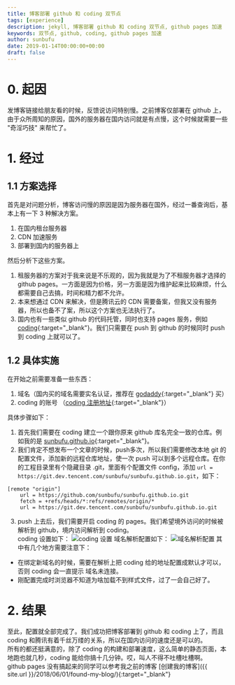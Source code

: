 ```yaml
---
title: 博客部署 github 和 coding 双节点
tags: [experience]
description: jekyll, 博客部署 github 和 coding 双节点, github pages 加速
keywords: 双节点, github, coding, github pages 加速
author: sunbufu
date: 2019-01-14T00:00:00+00:00
draft: false
---
```


# 0. 起因
发博客链接给朋友看的时候，反馈说访问特别慢。之前博客仅部署在 github 上，由于众所周知的原因，国外的服务器在国内访问就是有点慢，这个时候就需要一些 "奇淫巧技" 来帮忙了。

# 1. 经过
## 1.1 方案选择
首先是对问题分析，博客访问慢的原因是因为服务器在国外，经过一番查询后，基本上有一下 3 种解决方案。
1. 在国内租台服务器
2. CDN 加速服务
3. 部署到国内的服务器上  

然后分析下这些方案。
1. 租服务器的方案对于我来说是不乐观的，因为我就是为了不租服务器才选择的 github pages。一方面是因为价格，另一方面是因为维护起来比较麻烦，什么都需要自己去搞，时间和精力都不允许。
2. 本来想通过 CDN 来解决，但是腾讯云的 CDN 需要备案，但我又没有服务器，所以也备不了案，所以这个方案也无法执行了。
3. 国内也有一些类似 github 的代码托管，同时也支持 pages 服务，例如 [coding](https://coding.net/){:target="_blank"}。我们只需要在 push 到 github 的时候同时 push 到 coding 上就可以了。

## 1.2 具体实施
在开始之前需要准备一些东西：
1. 域名（国内买的域名需要实名认证，推荐在 [godaddy](https://www.godaddy.com/){:target="_blank"} 买）
2. coding 的账号 （[coding 注册地址](https://dev.tencent.com/login){:target="_blank"}）

具体步骤如下：
1. 首先我们需要在 coding 建立一个跟你原来 github 库名完全一致的仓库。例如我的是 [sunbufu.github.io](https://dev.tencent.com/u/sunbufu/p/sunbufu.github.io/git){:target="_blank"}。
2. 我们肯定不想发布一个文章的时候，push多次，所以我们需要修改本地 git 的配置文件，添加新的远程仓库地址，使一次 push 可以到多个远程仓库。在你的工程目录里有个隐藏目录 .git，里面有个配置文件 config，添加 `url = https://git.dev.tencent.com/sunbufu/sunbufu.github.io.git`，如下：
```
[remote "origin"]
	url = https://github.com/sunbufu/sunbufu.github.io.git
	fetch = +refs/heads/*:refs/remotes/origin/*
	url = https://git.dev.tencent.com/sunbufu/sunbufu.github.io.git
```
3.  push 上去后，我们需要开启 coding 的 pages。我们希望境外访问的时候被解析到 github，境内访问解析到 coding。  
coding 设置如下：
![coding 设置](/posts/2019/set_coding_pages.png)
域名解析配置如下：
![域名解析配置](/posts/2019/set_dns.png)
其中有几个地方需要注意下：
+ 在绑定新域名的时候，需要在解析上把 coding 给的地址配置成默认才可以，否则 coding 会一直提示 域名未连接。
+ 刚配置完成时浏览器不知道为啥加载不到样式文件，过了一会自己好了。

# 2. 结果
至此，配置就全部完成了。我们成功把博客部署到 github 和 coding 上了，而且 coding 和腾讯有着千丝万缕的关系，所以在国内访问的速度还是可以的。  
所有的都还挺满意的，除了 coding 的构建和部署速度，这么简单的静态页面，本地跑也就几秒，coding 能给你搞十几分钟。哎，叫人不得不吐槽吐槽啊。  
github pages 没有搞起来的同学可以参考我之前的博客 [创建我的博客]({{ site.url }}/2018/06/01/found-my-blog/){:target="_blank"}

